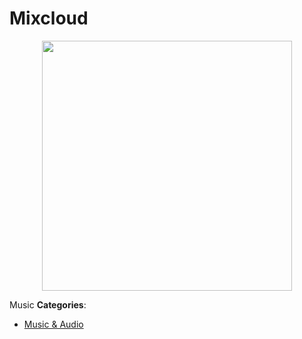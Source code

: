 # Mixcloud

<p align="center">
    <img width="400" src="https://raw.githubusercontent.com/awesome-apis/awesome-apis/apis/mixcloud/logo_256x256.png" />
</p>


Music
**Categories**:

- [Music & Audio](https://github/awesome-apis/awesome-apis#music-and-audio)



